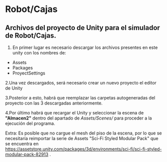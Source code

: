 # Robot/Cajas

## Archivos del proyecto de Unity para el simulador de Robot/Cajas.

1. En primer lugar es necesario descargar los archivos presentes en este unity con los nombres de:
 - Assets
 - Packages
 - ProyectSettings
 
2.Una vez descargados, será necesario crear un nuevo proyecto el editor de Unity

3.Posterior a esto, habrá que reemplazar las carpetas autogeneradas del proyecto con las 3 descargadas anteriormente.

4.Por último habrá que recargar el Unity y seleccionar la escena de **"Almacen2"** dentro del apartado de *Assets/Scenes/* para proceder a la ejecución del programa.

Extra: Es posible que no cargue el mesh del piso de la escena, por lo que se necesitaría reimportar la serie de Assets "Sci-Fi Styled Modular Pack" que se encuentra en https://assetstore.unity.com/packages/3d/environments/sci-fi/sci-fi-styled-modular-pack-82913 .
